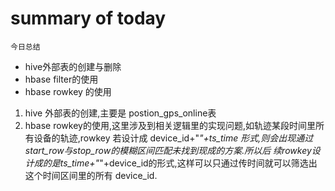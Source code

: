# summary of today
`今日总结`
  * hive外部表的创建与删除
  * hbase filter的使用
  * hbase rowkey 的使用

  1. hive 外部表的创建,主要是 postion_gps_online表
  2. hbase rowkey的使用,这里涉及到相关逻辑里的实现问题,如轨迹某段时间里所有设备的轨迹,rowkey 若设计成
  device_id+"_"+ts_time 形式,则会出现通过start_row与stop_row的模糊区间匹配未找到现成的方案.所以后
  续rowkey设计成的是ts_time+"_"+device_id的形式,这样可以只通过传时间就可以筛选出这个时间区间里的所有
  device_id.


